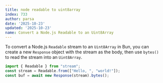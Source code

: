 ```yaml
---
title: node readable to uint8array
index: 733
author: parsa
date: '2025-10-23'
updated: '2025-10-23'
name: Convert a Node.js Readable to an Uint8Array
---
```


To convert a Node.js `Readable` stream to an `Uint8Array` in Bun, you can create a new `Response` object with the stream as the body, then use `bytes()` to read the stream into an `Uint8Array`.

```ts
import { Readable } from "stream";
const stream = Readable.from(["Hello, ", "world!"]);
const buf = await new Response(stream).bytes();
```
